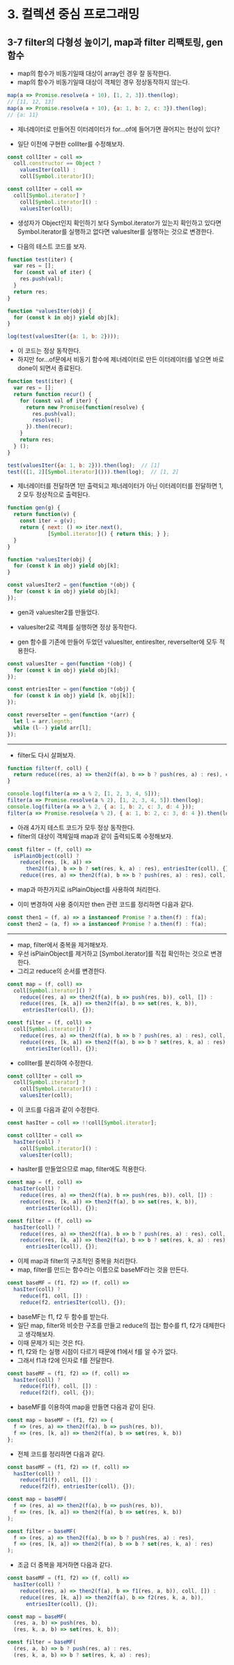 # 3. 컬렉션 중심 프로그래밍

## 3-7 filter의 다형성 높이기, map과 filter 리팩토링, gen 함수

- map의 함수가 비동기일때 대상이 array인 경우 잘 동작한다.
- map의 함수가 비동기일때 대상이 객체인 경우 정상동작하지 않는다.

```js
map(a => Promise.resolve(a + 10), [1, 2, 3]).then(log);
// [11, 12, 13]
map(a => Promise.resolve(a + 10), {a: 1, b: 2, c: 3}).then(log);
// {a: 11}
```

- 제너레이터로 만들어진 이터레이터가 for...of에 들어가면 끊어지는 현상이 있다?

- 일단 이전에 구현한 collIter를 수정해보자.

```js
const collIter = coll =>
  coll.constructor == Object ?
    valuesIter(coll) :
    coll[Symbol.iterator]();
```

```js
const collIter = coll =>
  coll[Symbol.iterator] ?
    coll[Symbol.iterator]() :
    valuesIter(coll);
```

- 생성자가 Object인지 확인하기 보다 Symbol.iterator가 있는지 확인하고 있다면 Symbol.iterator를 실행하고 없다면 valuesIter를 실행하는 것으로 변경한다.

- 다음의 테스트 코드를 보자.

```js
function test(iter) {
  var res = [];
  for (const val of iter) {
    res.push(val);
  }
  return res;
}

function *valuesIter(obj) {
  for (const k in obj) yield obj[k];
}

log(test(valuesIter({a: 1, b: 2})));
```

- 이 코드는 정상 동작한다.
- 하지만 for...of문에서 비동기 함수에 제너레이터로 만든 이터레이터를 넣으면 바로 done이 되면서 종료된다.

```js
function test(iter) {
  var res = [];
  return function recur() {
    for (const val of iter) {
      return new Promise(function(resolve) {
        res.push(val);
        resolve();
      }).then(recur);
    }
    return res;
  } ();
}

test(valuesIter({a: 1, b: 2})).then(log);  // [1]
test(([1, 2][Symbol.iterator]())).then(log);  // [1, 2]
```

- 제너레이터를 전달하면 1만 출력되고 제너레이터가 아닌 이터레이터를 전달하면 1, 2 모두 정상적으로 출력된다.

```js
function gen(g) {
  return function(v) {
    const iter = g(v);
    return { next: () => iter.next(),
             [Symbol.iterator]() { return this; } };
  }
}

function *valuesIter(obj) {
  for (const k in obj) yield obj[k];
}

const valuesIter2 = gen(function *(obj) {
  for (const k in obj) yield obj[k];
});
```

- gen과 valuesIter2를 만들었다.
- valuesIter2로 객체를 실행하면 정상 동작한다.

- gen 함수를 기존에 만들어 두었던 valuesIter, entiresIter, reverseIter에 모두 적용한다.

```js
const valuesIter = gen(function *(obj) {
  for (const k in obj) yield obj[k];
});

const entriesIter = gen(function *(obj) {
  for (const k in obj) yield [k, obj[k]];
});

const reverseIter = gen(function *(arr) {
  let l = arr.legnth;
  while (l--) yield arr[l];
});
```

----

- filter도 다시 살펴보자.

```js
function filter(f, coll) {
  return reduce((res, a) => then2(f(a), b => b ? push(res, a) : res), coll, []);
}

console.log(filter(a => a % 2, [1, 2, 3, 4, 5]));
filter(a => Promise.resolve(a % 2), [1, 2, 3, 4, 5]).then(log);
console.log(filter(a => a % 2, { a: 1, b: 2, c: 3, d: 4 }));
filter(a => Promise.resolve(a % 2), { a: 1, b: 2, c: 3, d: 4 }).then(log);
```

- 아래 4가지 테스트 코드가 모두 정상 동작한다.
- filter의 대상이 객체일때 map과 같이 출력되도록 수정해보자.

```js
const filter = (f, coll) =>
  isPlainObject(coll) ?
    reduce((res, [k, a]) =>
      then2(f(a), b => b ? set(res, k, a) : res), entriesIter(coll), {}) :
    reduce((res, a) => then2(f(a), b => b ? push(res, a) : res), coll, []);
```

- map과 마찬가지로 isPlainObject를 사용하여 처리한다.

- 이미 변경하여 사용 중이지만 then 관련 코드를 정리하면 다음과 같다.

```js
const then1 = (f, a) => a instanceof Promise ? a.then(f) : f(a);
const then2 = (a, f) => a instanceof Promise ? a.then(f) : f(a);
```

----

- map, filter에서 중복을 제거해보자.
- 우선 isPlainObject를 제거하고 [Symbol.iterator]를 직접 확인하는 것으로 변경한다.
- 그리고 reduce의 순서를 변경한다.

```js
const map = (f, coll) =>
  coll[Symbol.iterator]() ?
    reduce((res, a) => then2(f(a), b => push(res, b)), coll, []) :
    reduce((res, [k, a]) => then2(f(a), b => set(res, k, b)),
     entriesIter(coll), {});

const filter = (f, coll) =>
  coll[Symbol.iterator]() ?
    reduce((res, a) => then2(f(a), b => b ? push(res, a) : res), coll, []) :
    reduce((res, [k, a]) => then2(f(a), b => b ? set(res, k, a) : res),
      entriesIter(coll), {});
```

- collIter를 분리하여 수정한다.

```js
const collIter = coll =>
  coll[Symbol.iterator] ?
    coll[Symbol.iterator]() :
    valuesIter(coll);
```

- 이 코드를 다음과 같이 수정한다.

```js
const hasIter = coll => !!coll[Symbol.iterator];

const collIter = coll =>
  hasIter(coll) ?
    coll[Symbol.iterator]() :
    valuesIter(coll);
```

- hasIter를 만들었으므로 map, filter에도 적용한다.

```js
const map = (f, coll) =>
  hasIter(coll) ?
    reduce((res, a) => then2(f(a), b => push(res, b)), coll, []) :
    reduce((res, [k, a]) => then2(f(a), b => set(res, k, b)),
      entriesIter(coll), {});

const filter = (f, coll) =>
  hasIter(coll) ?
    reduce((res, a) => then2(f(a), b => b ? push(res, a) : res), coll, []) :
    reduce((res, [k, a]) => then2(f(a), b => b ? set(res, k, a) : res),
      entriesIter(coll), {});
```

- 이제 map과 filter의 구조적인 중복을 처리한다.
- map, filter를 만드는 함수라는 이름으로 baseMF라는 것을 만든다.

```js
const baseMF = (f1, f2) => (f, coll) =>
  hasIter(coll) ?
    reduce(f1, coll, []) :
    reduce(f2, entriesIter(coll), {});
```

- baseMF는 f1, f2 두 함수를 받는다.
- 일단 map, filter와 비슷한 구조를 만들고 reduce의 접는 함수를 f1, f2가 대체한다고 생각해보자.
- 이때 문제가 되는 것은 f다.
- f1, f2와 f는 실행 시점이 다르기 때문에 f1에서 f를 알 수가 없다.
- 그래서 f1과 f2에 인자로 f를 전달한다.

```js
const baseMF = (f1, f2) => (f, coll) =>
  hasIter(coll) ?
    reduce(f1(f), coll, []) :
    reduce(f2(f), coll, {});
```

- baseMF를 이용하여 map을 만들면 다음과 같이 된다.

```js
const map = baseMF = (f1, f2) => {
  f => (res, a) => then2(f(a), b => push(res, b)),
  f => (res, [k, a]) => then2(f(a), b => set(res, k, b))
};
```

- 전체 코드를 정리하면 다음과 같다.

```js
const baseMF = (f1, f2) => (f, coll) =>
  hasIter(coll) ?
    reduce(f1(f), coll, []) :
    reduce(f2(f), entriesIter(coll), {});

const map = baseMF(
  f => (res, a) => then2(f(a), b => push(res, b)),
  f => (res, [k, a]) => then2(f(a), b => set(res, k, b))
);

const filter = baseMF(
  f => (res, a) => then2(f(a), b => b ? push(res, a) : res),
  f => (res, [k, a]) => then2(f(a), b => b ? set(res, k, a) : res)
);
```

- 조금 더 중복을 제거하면 다음과 같다.

```js
const baseMF = (f1, f2) => (f, coll) =>
  hasIter(coll) ?
    reduce((res, a) => then2(f(a), b => f1(res, a, b)), coll, []) :
    reduce((res, [k, a]) => then2(f(a), b => f2(res, k, a, b)),
      entriesIter(coll), {});

const map = baseMF(
  (res, a, b) => push(res, b),
  (res, k, a, b) => set(res, k, b));

const filter = baseMF(
  (res, a, b) => b ? push(res, a) : res,
  (res, k, a, b) => b ? set(res, k, a) : res);
```

